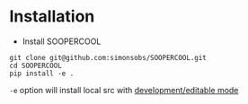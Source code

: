 # Installation

- Install SOOPERCOOL
```
git clone git@github.com:simonsobs/SOOPERCOOL.git
cd SOOPERCOOL
pip install -e .
```
`-e` option will install local src with [development/editable mode](https://setuptools.pypa.io/en/latest/userguide/development_mode.html)

